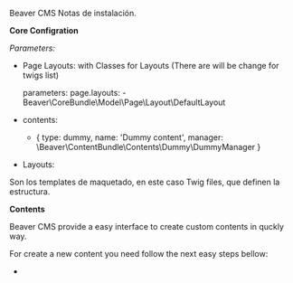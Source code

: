 Beaver CMS
Notas de instalación.

**Core Configration**

*Parameters:*

* Page Layouts: with Classes for Layouts (There are will be change for twigs list)

    parameters:
        page.layouts:
            - Beaver\CoreBundle\Model\Page\Layout\DefaultLayout
            
* contents:
    - { type: dummy, name: 'Dummy content', manager: \Beaver\ContentBundle\Contents\Dummy\DummyManager }   
    

* Layouts:

Son los templates de maquetado, en este caso Twig files, que definen la estructura.



**Contents**

Beaver CMS provide a easy interface to create custom contents in quckly way.

For create a new content you need follow the next easy steps bellow:

* 